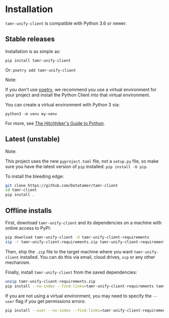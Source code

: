 # Installation

`tamr-unify-client` is compatible with Python 3.6 or newer.

## Stable releases
Installation is as simple as:

`pip install tamr-unify-client`

Or:
`poetry add tamr-unify-client`

Note:

If you don't use [poetry](https://poetry.eustace.io/), we recommend you use a virtual environment for your project and install the Python Client into that virtual environment.

You can create a virtual environment with Python 3 via:

`python3 -m venv my-venv`

For more, see [The Hitchhiker's Guide to Python](https://docs.python-guide.org/dev/virtualenvs/).

## Latest (unstable)
Note:

This project uses the new `pyproject.toml` file, not a `setup.py` file, so make sure you have the latest version of `pip` installed: `pip install -U pip`.

To install the bleeding edge:
```bash
git clone https://github.com/Datatamer/tamr-client
cd tamr-client
pip install .
```

## Offline installs

First, download `tamr-unify-client` and its dependencies on a machine with online access to PyPI:

```bash
pip download tamr-unify-client -d tamr-unify-client-requirements
zip -r tamr-unify-client-requirements.zip tamr-unify-client-requirements
```

Then, ship the `.zip` file to the target machine where you want `tamr-unify-client` installed. You can do this via email, cloud drives, `scp` or any other mechanism.

Finally, install `tamr-unify-client` from the saved dependencies:

```bash
unzip tamr-unify-client-requirements.zip
pip install --no-index --find-links=tamr-unify-client-requirements tamr-unify-client
```

If you are not using a virtual environment, you may need to specify the `--user` flag if you get permissions errors:

```bash
pip install --user --no-index --find-links=tamr-unify-client-requirements tamr-unify-client
```

